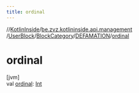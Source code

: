 ```yaml
---
title: ordinal
---
```

//[KotlinInside](../../../../../index.html)/[be.zvz.kotlininside.api.management](../../../index.html)
/[UserBlock](../../index.html)/[BlockCategory](../index.html)/[DEFAMATION](index.html)/[ordinal](ordinal.html)

# ordinal

[jvm]\
val [ordinal](ordinal.html): [Int](https://kotlinlang.org/api/latest/jvm/stdlib/kotlin/-int/index.html)




